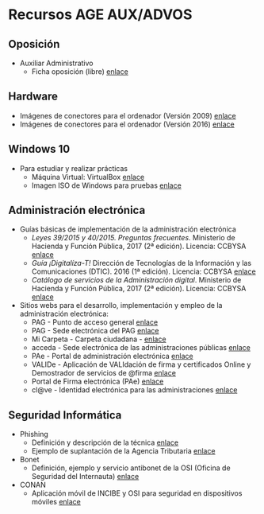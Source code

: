 # Recursos AGE AUX/ADVOS

## Oposición

- Auxiliar Administrativo
  - Ficha oposición (libre) [enlace](http://bit.ly/2IEmIJT)

## Hardware

- Imágenes de conectores para el ordenador (Versión 2009) [enlace](http://orig00.deviantart.net/1ddc/f/2009/203/1/c/computer_hardware_poster_1_7_by_sonic840.png "Imágenes de conectores y puertos v1.7")
- Imágenes de conectores para el ordenador (Versión 2016) [enlace](http://sonic840.deviantart.com/art/Computer-Hardware-Chart-2-0-587798335 "Imágenes de conectores y puertos v2.0")

## Windows 10

- Para estudiar y realizar prácticas
  - Máquina Virtual: VirtualBox [enlace](https://www.virtualbox.org/ "VirtualBox")
  - Imagen ISO de Windows para pruebas [enlace](https://tb.rg-adguard.net/ "Imágenes ISO del sistema operativo Windows")

## Administración electrónica

- Guías básicas de implementación de la administración electrónica
  - _Leyes 39/2015 y 40/2015. Preguntas frecuentes_. Ministerio de Hacienda y Función Pública, 2017 (2ª edición). Licencia: CCBYSA [enlace](http://www.minhafp.gob.es/Documentacion/Publico/PortalVarios/Nuevas_leyes_administrativas/FAQs%20LEY%2039-2015%20LEY%2040-2015.pdf "Leyes 39/2015 y 40/2015. Preguntas frecuentes")
  - _Guía ¡Digitalíza-T!_ Dirección de Tecnologías de la Información y las Comunicaciones (DTIC). 2016 (1ª edición). Licencia: CCBYSA [enlace](https://administracionelectronica.gob.es/pae_Home/dam/jcr:5d75e090-c719-4d27-8027-ba09451f20fd/GUIA-PARA-EELL-PARA-EL-CUMPLIMIENTO-DIGITAL-DE-LAS-NUEVAS-LEYES-ADMINISTRATIVAS.pdf "Guía ¡Digitalíza-T!")
  - _Catálogo de servicios de la Administración digital_. Ministerio de Hacienda y Función Pública, 2017 (2ª edición). Licencia: CCBYSA [enlace](https://administracionelectronica.gob.es/pae_Home/dam/jcr:5d070807-d512-4452-b080-0c766681d651/Catalogo_servicios_administracion_digital_v2.pdf "Catálogo de servicios de Administración digital")
- Sitios webs para el desarrollo, implementación y empleo de la administración electrónica:
  - PAG - Punto de acceso general [enlace](https://administracion.gob.es "Punto de acceso general")
  - PAG - Sede electrónica del PAG [enlace](https://sede.administracion.gob.es/ "Sede electrónica del PAG")
  - Mi Carpeta - Carpeta ciudadana - [enlace](http://sede.administracion.gob.es/carpeta "Mi Carpeta")
  - acceda - Sede electrónica de las administraciones públicas [enlace](https://sede.administracionespublicas.gob.es/ "acceda - Sede electrónica de las administraciones públicas")
  - PAe - Portal de administración electrónica [enlace](https://administracionelectronica.gob.es/pae_Home "PAe Portal administración electrónica")
  - VALIDe - Aplicación de VALIdación de firma y certificados Online y Demostrador de servicios de @firma [enlace](https://valide.redsara.es/valide)
  - Portal de Firma electrónica (PAe) [enlace](http://firmaelectronica.gob.es/ "Portal para aprender a utilizar la firma electrónica para ciudadanos, empresas y empleados públicos")
  - cl@ve - Identidad electrónica para las administraciones [enlace](http://clave.gob.es/clave_Home/clave.html "cl@ve Identidad electrónica para las administraciones")

## Seguridad Informática

- Phishing
  - Definición y descripción de la técnica [enlace](https://www.osi.es/es/banca-electronica "Phishing - Técnica")
  - Ejemplo de suplantación de la Agencia Tributaria [enlace](https://www.incibe.es/protege-tu-empresa/avisos-seguridad/nuevo-phishing-agencia-tributaria-no-piques "Phishig - Ejemplo de suplantación")
- Bonet
  - Definición, ejemplo y servicio antibonet de la OSI (Oficina de Seguridad del Internauta) [enlace](http://bit.ly/2A79LG0 "Antibonet OSI")
- CONAN
  - Aplicación móvil de INCIBE y OSI para seguridad en dispositivos móviles [enlace](http://bit.ly/2CGkMjY)
